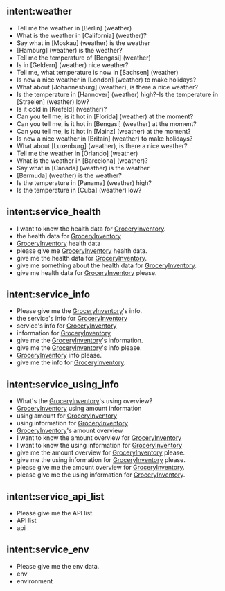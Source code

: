 ## intent:weather
- Tell me the weather in [Berlin] (weather)
- What is the weather in [California] (weather)?
- Say what in [Moskau] (weather) is the weather
- [Hamburg] (weather) is the weather?
- Tell me the temperature of [Bengasi] (weather)
- Is in [Geldern] (weather) nice weather?
- Tell me, what temperature is now in [Sachsen] (weather)
- Is now a nice weather in [London] (weather) to make holidays?
- What about [Johannesburg] (weather), is there a nice weather?
- Is the temperature in [Hannover] (weather) high?-Is the temperature in [Straelen] (weather) low?
- Is it cold in [Krefeld] (weather)?
- Can you tell me, is it hot in [Florida] (weather) at the moment?
- Can you tell me, is it hot in [Bengasi] (weather) at the moment?
- Can you tell me, is it hot in [Mainz] (weather) at the moment?
- Is now a nice weather in [Britain] (weather) to make holidays?
- What about [Luxenburg] (weather), is there a nice weather?
- Tell me the weather in [Orlando] (weather)
- What is the weather in [Barcelona] (weather)?
- Say what in [Canada] (weather) is the weather
- [Bermuda] (weather) is the weather?
- Is the temperature in [Panama] (weather) high?
- Is the temperature in [Cuba] (weather) low? 

## intent:service_health
- I want to know the health data for [GroceryInventory](service).
- the health data for [GroceryInventory](service)
- [GroceryInventory](service) health data
- please give me [GroceryInventory](service) health data.
- give me the health data for [GroceryInventory](service).
- give me something about the health data for [GroceryInventory](service).
- give me health data for [GroceryInventory](service) please.

## intent:service_info
- Please give me the [GroceryInventory](service)'s info.
- the service's info for [GroceryInventory](service)
- service's info for [GroceryInventory](service)
- information for [GroceryInventory](service)
- give me the [GroceryInventory](service)'s information.
- give me the [GroceryInventory](service)'s info please.
- [GroceryInventory](service) info please.
- give me the info for [GroceryInventory](service).

## intent:service_using_info
- What's the [GroceryInventory](service)'s using overview?
- [GroceryInventory](service) using amount information
- using amount for [GroceryInventory](service)
- using information for [GroceryInventory](service)
- [GroceryInventory](service)'s amount overview
- I want to know the amount overview for [GroceryInventory](service)
- I want to know the using information for [GroceryInventory](service)
- give me the amount overview for [GroceryInventory](service) please.
- give me the using information for [GroceryInventory](service) please.
- please give me the amount overview for [GroceryInventory](service).
- please give me the using information for [GroceryInventory](service).

## intent:service_api_list
- Please give me the API list.
- API list
- api

## intent:service_env
- Please give me the env data.
- env
- environment